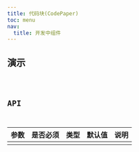 ```yaml
---
title: 代码块(CodePaper)
toc: menu
nav:
  title: 开发中组件
---
```


## 演示

<code src="@/components/code-paper/demo/demo.tsx" />

## API

| 参数 | 是否必须 | 类型 | 默认值 | 说明 |
| :--- | :------- | :--- | :----- | :--- |
|      |          |      |        |      |
